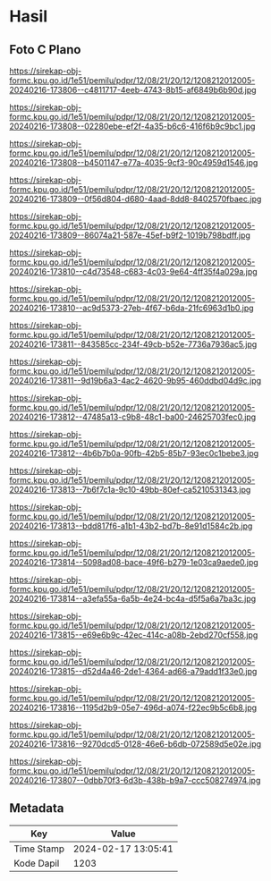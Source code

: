 # Hasil

## Foto C Plano

https://sirekap-obj-formc.kpu.go.id/1e51/pemilu/pdpr/12/08/21/20/12/1208212012005-20240216-173806--c4811717-4eeb-4743-8b15-af6849b6b90d.jpg

https://sirekap-obj-formc.kpu.go.id/1e51/pemilu/pdpr/12/08/21/20/12/1208212012005-20240216-173808--02280ebe-ef2f-4a35-b6c6-416f6b9c9bc1.jpg

https://sirekap-obj-formc.kpu.go.id/1e51/pemilu/pdpr/12/08/21/20/12/1208212012005-20240216-173808--b4501147-e77a-4035-9cf3-90c4959d1546.jpg

https://sirekap-obj-formc.kpu.go.id/1e51/pemilu/pdpr/12/08/21/20/12/1208212012005-20240216-173809--0f56d804-d680-4aad-8dd8-8402570fbaec.jpg

https://sirekap-obj-formc.kpu.go.id/1e51/pemilu/pdpr/12/08/21/20/12/1208212012005-20240216-173809--86074a21-587e-45ef-b9f2-1019b798bdff.jpg

https://sirekap-obj-formc.kpu.go.id/1e51/pemilu/pdpr/12/08/21/20/12/1208212012005-20240216-173810--c4d73548-c683-4c03-9e64-4ff35f4a029a.jpg

https://sirekap-obj-formc.kpu.go.id/1e51/pemilu/pdpr/12/08/21/20/12/1208212012005-20240216-173810--ac9d5373-27eb-4f67-b6da-21fc6963d1b0.jpg

https://sirekap-obj-formc.kpu.go.id/1e51/pemilu/pdpr/12/08/21/20/12/1208212012005-20240216-173811--843585cc-234f-49cb-b52e-7736a7936ac5.jpg

https://sirekap-obj-formc.kpu.go.id/1e51/pemilu/pdpr/12/08/21/20/12/1208212012005-20240216-173811--9d19b6a3-4ac2-4620-9b95-460ddbd04d9c.jpg

https://sirekap-obj-formc.kpu.go.id/1e51/pemilu/pdpr/12/08/21/20/12/1208212012005-20240216-173812--47485a13-c9b8-48c1-ba00-24625703fec0.jpg

https://sirekap-obj-formc.kpu.go.id/1e51/pemilu/pdpr/12/08/21/20/12/1208212012005-20240216-173812--4b6b7b0a-90fb-42b5-85b7-93ec0c1bebe3.jpg

https://sirekap-obj-formc.kpu.go.id/1e51/pemilu/pdpr/12/08/21/20/12/1208212012005-20240216-173813--7b6f7c1a-9c10-49bb-80ef-ca5210531343.jpg

https://sirekap-obj-formc.kpu.go.id/1e51/pemilu/pdpr/12/08/21/20/12/1208212012005-20240216-173813--bdd817f6-a1b1-43b2-bd7b-8e91d1584c2b.jpg

https://sirekap-obj-formc.kpu.go.id/1e51/pemilu/pdpr/12/08/21/20/12/1208212012005-20240216-173814--5098ad08-bace-49f6-b279-1e03ca9aede0.jpg

https://sirekap-obj-formc.kpu.go.id/1e51/pemilu/pdpr/12/08/21/20/12/1208212012005-20240216-173814--a3efa55a-6a5b-4e24-bc4a-d5f5a6a7ba3c.jpg

https://sirekap-obj-formc.kpu.go.id/1e51/pemilu/pdpr/12/08/21/20/12/1208212012005-20240216-173815--e69e6b9c-42ec-414c-a08b-2ebd270cf558.jpg

https://sirekap-obj-formc.kpu.go.id/1e51/pemilu/pdpr/12/08/21/20/12/1208212012005-20240216-173815--d52d4a46-2de1-4364-ad66-a79add1f33e0.jpg

https://sirekap-obj-formc.kpu.go.id/1e51/pemilu/pdpr/12/08/21/20/12/1208212012005-20240216-173816--1195d2b9-05e7-496d-a074-f22ec9b5c6b8.jpg

https://sirekap-obj-formc.kpu.go.id/1e51/pemilu/pdpr/12/08/21/20/12/1208212012005-20240216-173816--9270dcd5-0128-46e6-b6db-072589d5e02e.jpg

https://sirekap-obj-formc.kpu.go.id/1e51/pemilu/pdpr/12/08/21/20/12/1208212012005-20240216-173807--0dbb70f3-6d3b-438b-b9a7-ccc508274974.jpg


## Metadata

| Key        | Value               |
| ---------- | ------------------- |
| Time Stamp | 2024-02-17 13:05:41 |
| Kode Dapil | 1203                |



